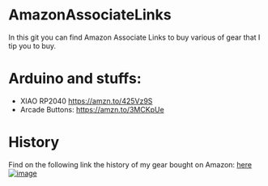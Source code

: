 # AmazonAssociateLinks
In this git you can find Amazon Associate Links to buy various of gear that I tip you to buy.



# Arduino and stuffs:

- XIAO RP2040 https://amzn.to/425Vz9S 
- Arcade Buttons: https://amzn.to/3MCKpUe


# History 

Find on the following link the history of my gear bought on Amazon: [here](BoughtHistory.md)  
[![image](https://github.com/EloiStree/AmazonAssociateLinks/assets/20149493/0ee61ebc-a4c9-4930-9024-1ac0476bca83)](BoughtHistory.md)  


